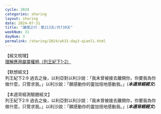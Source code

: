 ```yaml
---
cycle: 2024
categories: sharing
layout: sharing
date: 2024-07-31
title: "謙理之行：第213天/共730天"
weekNum: 31
dayNum: 3
permalink: /sharing/2024/wk31-day3-qianli.html
---
```


【經文梳理】  
<a href="https://youtu.be/m6SCX16dOEM" target="_blank">理解應用屬靈權柄（列王紀下1-2）</a>

【默想經文】  
列王紀下2:9 過去之後，以利亞對以利沙說：「我未曾被接去離開你，你要我為你做什麼，只管求我。」以利沙說：「願感動你的靈加倍地感動我。」(_**本週背經經文**_)

【本週背經測驗題經文】  
列王紀下2:9 過去之後，以利亞對以利沙說：「我未曾被接去離開你，你要我為你做什麼，只管求我。」以利沙說：「願感動你的靈加倍地感動我。」(_**本週背經經文**_)

